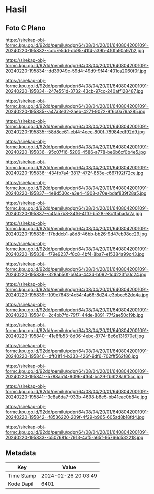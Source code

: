 # Hasil

## Foto C Plano

https://sirekap-obj-formc.kpu.go.id/92dd/pemilu/pdpr/64/08/04/20/01/6408042001091-20240220-195832--cdc7e5dd-db95-41f4-a39b-4f0fa90a97b2.jpg

https://sirekap-obj-formc.kpu.go.id/92dd/pemilu/pdpr/64/08/04/20/01/6408042001091-20240220-195834--dd39949c-59d4-49d9-9f44-401ca2060f0f.jpg

https://sirekap-obj-formc.kpu.go.id/92dd/pemilu/pdpr/64/08/04/20/01/6408042001091-20240220-195834--247e551d-3732-43cb-97cc-240aff128487.jpg

https://sirekap-obj-formc.kpu.go.id/92dd/pemilu/pdpr/64/08/04/20/01/6408042001091-20240220-195835--a47a3e32-2aeb-4271-9072-9f6c0a79a285.jpg

https://sirekap-obj-formc.kpu.go.id/92dd/pemilu/pdpr/64/08/04/20/01/6408042001091-20240220-195835--58d8ce61-ebf4-4eee-800f-78984edf92d9.jpg

https://sirekap-obj-formc.kpu.go.id/92dd/pemilu/pdpr/64/08/04/20/01/6408042001091-20240220-195836--95c07f16-5206-4586-a778-be6b6cf0b4e5.jpg

https://sirekap-obj-formc.kpu.go.id/92dd/pemilu/pdpr/64/08/04/20/01/6408042001091-20240220-195836--434fb7a4-3817-472f-853e-c667f92f72ce.jpg

https://sirekap-obj-formc.kpu.go.id/92dd/pemilu/pdpr/64/08/04/20/01/6408042001091-20240220-195837--4e8d530c-a3e4-4908-a70e-bdaf839f28a5.jpg

https://sirekap-obj-formc.kpu.go.id/92dd/pemilu/pdpr/64/08/04/20/01/6408042001091-20240220-195837--c4fa57b8-34f6-41f0-b528-e8c1f5bada2a.jpg

https://sirekap-obj-formc.kpu.go.id/92dd/pemilu/pdpr/64/08/04/20/01/6408042001091-20240220-195838--17bddcb1-a8d8-46bb-bb26-9d47eb98cc29.jpg

https://sirekap-obj-formc.kpu.go.id/92dd/pemilu/pdpr/64/08/04/20/01/6408042001091-20240220-195838--f79e9237-f8c8-4bf4-8ba7-e15384a99c43.jpg

https://sirekap-obj-formc.kpu.go.id/92dd/pemilu/pdpr/64/08/04/20/01/6408042001091-20240220-195839--328ab50f-b04a-443d-b092-1c4223fc0c24.jpg

https://sirekap-obj-formc.kpu.go.id/92dd/pemilu/pdpr/64/08/04/20/01/6408042001091-20240220-195839--109e7643-4c54-4a66-8d24-e3bbee52de4a.jpg

https://sirekap-obj-formc.kpu.go.id/92dd/pemilu/pdpr/64/08/04/20/01/6408042001091-20240220-195840--2c4bb7fd-79f7-44de-8891-77f2ae50c19b.jpg

https://sirekap-obj-formc.kpu.go.id/92dd/pemilu/pdpr/64/08/04/20/01/6408042001091-20240220-195840--41e8fb53-8d06-4ebc-8774-8e6e131670ef.jpg

https://sirekap-obj-formc.kpu.go.id/92dd/pemilu/pdpr/64/08/04/20/01/6408042001091-20240220-195840--dff01f14-b333-426f-9df6-702fff562f86.jpg

https://sirekap-obj-formc.kpu.go.id/92dd/pemilu/pdpr/64/08/04/20/01/6408042001091-20240220-195841--5788a514-9096-4f64-bc29-fb6f28a6f5cc.jpg

https://sirekap-obj-formc.kpu.go.id/92dd/pemilu/pdpr/64/08/04/20/01/6408042001091-20240220-195841--3c8a6da7-933b-4698-b8e5-bb41eac0b84e.jpg

https://sirekap-obj-formc.kpu.go.id/92dd/pemilu/pdpr/64/08/04/20/01/6408042001091-20240220-195842--f8536220-209f-4f29-b965-605ad8b18fd4.jpg

https://sirekap-obj-formc.kpu.go.id/92dd/pemilu/pdpr/64/08/04/20/01/6408042001091-20240220-195833--b507681c-7913-4af5-a65f-95766d532218.jpg


## Metadata

| Key        | Value               |
| ---------- | ------------------- |
| Time Stamp | 2024-02-26 20:03:49 |
| Kode Dapil | 6401                |



